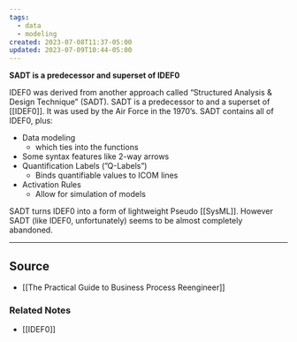 ```yaml
---
tags:
  - data
  - modeling
created: 2023-07-08T11:37-05:00
updated: 2023-07-09T10:44-05:00
---
```

**SADT is a predecessor and superset of IDEF0**

IDEF0 was derived from another approach called “Structured Analysis & Design Technique” (SADT). SADT is a predecessor to and a superset of [[IDEF0]]. It was used by the Air Force in the 1970’s. SADT contains all of IDEF0, plus:

- Data modeling
    - which ties into the functions
- Some syntax features like 2-way arrows
- Quantification Labels (”Q-Labels”)
    - Binds quantifiable values to ICOM lines
- Activation Rules
    - Allow for simulation of models

SADT turns IDEF0 into a form of lightweight Pseudo [[SysML]]. However SADT (like IDEF0, unfortunately) seems to be almost completely abandoned.

---

## Source
- [[The Practical Guide to Business Process Reengineer]]

### Related Notes
- [[IDEF0]]
